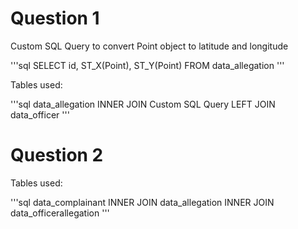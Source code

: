 # Question 1

Custom SQL Query to convert Point object to latitude and longitude

'''sql
SELECT id, ST_X(Point), ST_Y(Point) FROM data_allegation
'''

Tables used: 

'''sql
data_allegation INNER JOIN Custom SQL Query LEFT JOIN data_officer
'''

# Question 2

Tables used: 

'''sql
data_complainant INNER JOIN data_allegation INNER JOIN data_officerallegation
'''